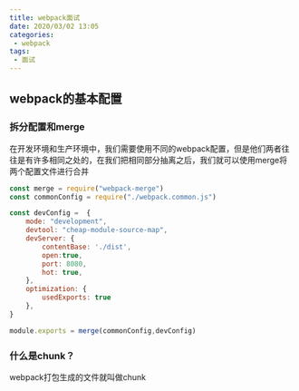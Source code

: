```yaml
---
title: webpack面试
date: 2020/03/02 13:05
categories: 
 - webpack
tags: 
 - 面试
---
```


<!-- more -->

## webpack的基本配置

### 拆分配置和merge

在开发环境和生产环境中，我们需要使用不同的webpack配置，但是他们两者往往是有许多相同之处的，在我们把相同部分抽离之后，我们就可以使用merge将两个配置文件进行合并

```javascript
const merge = require("webpack-merge")
const commonConfig = require("./webpack.common.js")

const devConfig =  {
    mode: "development",
    devtool: "cheap-module-source-map",
    devServer: {
        contentBase: './dist',
        open:true,
        port: 8080,
        hot: true,
    },
    optimization: {
        usedExports: true
    },
}

module.exports = merge(commonConfig,devConfig)

```

### 什么是chunk？

webpack打包生成的文件就叫做chunk



